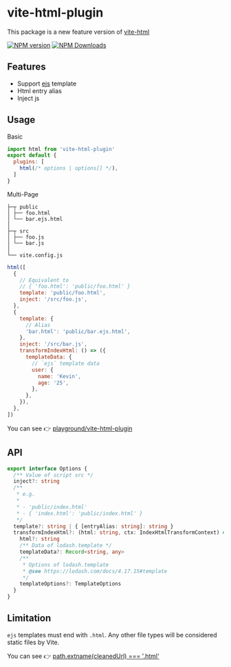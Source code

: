 # vite-html-plugin

This package is a new feature version of [vite-html](https://www.npmjs.com/package/vite-html)

[![NPM version](https://img.shields.io/npm/v/vite-html-plugin.svg)](https://npmjs.org/package/vite-html-plugin)
[![NPM Downloads](https://img.shields.io/npm/dm/vite-html-plugin.svg)](https://npmjs.org/package/vite-html-plugin)

## Features

- Support [ejs](https://github.com/mde/ejs) template
- Html entry alias
- Inject js

## Usage

Basic

```js
import html from 'vite-html-plugin'
export default {
  plugins: [
    html(/* options | options[] */),
  ]
}
```

Multi-Page

```tree
├─┬ public
│ ├── foo.html
│ └── bar.ejs.html
│
├─┬ src
│ ├── foo.js
│ └── bar.js
│
└── vite.config.js
```

```js
html([
  {
    // Equivalent to
    // { 'foo.html': 'public/foo.html' }
    template: 'public/foo.html',
    inject: '/src/foo.js',
  },
  {
    template: {
      // Alias
      'bar.html': 'public/bar.ejs.html',
    },
    inject: '/src/bar.js',
    transformIndexHtml: () => ({
      templateData: {
        // `ejs` template data
        user: {
          name: 'Kevin',
          age: '25',
        },
      },
    }),
  },
])
```

You can see 👉 [playground/vite-html-plugin](https://github.com/caoxiemeihao/vite-plugins/tree/main/playground/vite-html-plugin)

## API

```ts
export interface Options {
  /** Value of script src */
  inject?: string
  /**
   * e.g.
   * 
   * - 'public/index.html'
   * - { 'index.html': 'public/index.html' }
   */
  template?: string | { [entryAlias: string]: string }
  transformIndexHtml?: (html: string, ctx: IndexHtmlTransformContext) => string | void | {
    html?: string
    /** Data of lodash.template */
    templateData?: Record<string, any>
    /**
     * Options of lodash.template
     * @see https://lodash.com/docs/4.17.15#template
     */
    templateOptions?: TemplateOptions
  }
}
```

## Limitation

`ejs` templates must end with `.html`. Any other file types will be considered static files by Vite. 

You can see 👉 [path.extname(cleanedUrl) === '.html'](https://github.com/vitejs/vite/blob/344642ad630d8658308dbf707ed805cb04b49d58/packages/vite/src/node/server/middlewares/static.ts#L77)
